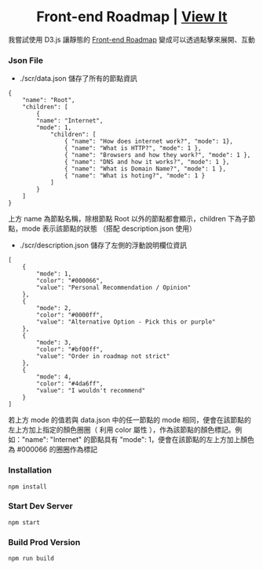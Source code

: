 <h1 align="center">
Front-end Roadmap | <a href="https://tomhsiao1260.github.io/roadmap/" target="_blank">View It<a/>
</h1>

我嘗試使用 D3.js 讓靜態的 <a href="https://roadmap.sh/frontend/" target="_blank">Front-end Roadmap<a/> 變成可以透過點擊來展開、互動

### Json File

* ./scr/data.json 儲存了所有的節點資訊

```
{
    "name": "Root",
    "children": [
        { 
        "name": "Internet",
        "mode": 1,
            "children": [
                { "name": "How does internet work?", "mode": 1},
                { "name": "What is HTTP?", "mode": 1 },
                { "name": "Browsers and how they work?", "mode": 1 },
                { "name": "DNS and how it works?", "mode": 1 },
                { "name": "What is Domain Name?", "mode": 1 },
                { "name": "What is hoting?", "mode": 1 }
            ] 
        }
    ]
}
```

上方 name 為節點名稱，除根節點 Root 以外的節點都會顯示，children 下為子節點，mode 表示該節點的狀態 （搭配 description.json 使用）

* ./scr/description.json 儲存了左側的浮動說明欄位資訊

```
[
    {
        "mode": 1, 
        "color": "#000066", 
        "value": "Personal Recommendation / Opinion"
    },
    {
        "mode": 2, 
        "color": "#0000ff", 
        "value": "Alternative Option - Pick this or purple"
    },
    {
        "mode": 3, 
        "color": "#bf00ff", 
        "value": "Order in roadmap not strict"
    },
    {
        "mode": 4, 
        "color": "#4da6ff", 
        "value": "I wouldn't recommend"
    }
]
```

若上方 mode 的值若與 data.json 中的任一節點的 mode 相同，便會在該節點的左上方加上指定的顏色圈圈（ 利用 color 屬性 ），作為該節點的顏色標記。例如："name": "Internet" 的節點具有 "mode": 1，便會在該節點的左上方加上顏色為 #000066 的圈圈作為標記

### Installation

```
npm install
```

### Start Dev Server

```
npm start
```

### Build Prod Version

```
npm run build
```


